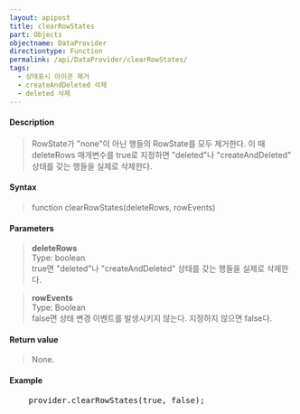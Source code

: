 ```yaml
---
layout: apipost
title: clearRowStates
part: Objects
objectname: DataProvider
directiontype: Function
permalink: /api/DataProvider/clearRowStates/
tags:
  - 상태표시 아이콘 제거
  - createAndDeleted 삭제
  - deleted 삭제
---
```



#### Description

> RowState가 "none"이 아닌 행들의 RowState를 모두 제거한다. 
> 이 때 deleteRows 매개변수를 true로 지정하면 "deleted"나 "createAndDeleted" 상태를 갖는 행들을 실제로 삭제한다.

#### Syntax

> function clearRowStates(deleteRows, rowEvents)

#### Parameters

> **deleteRows**  
> Type: boolean  
> true면 "deleted"나 "createAndDeleted" 상태를 갖는 행들을 실제로 삭제한다.  

> **rowEvents**  
> Type: Boolean  
> false면 상태 변경 이벤트를 발생시키지 않는다. 지정하지 않으면 false다.  

#### Return value

> None.

#### Example

<pre>
    provider.clearRowStates(true, false);
</pre>

